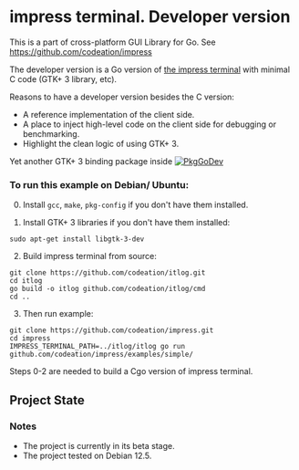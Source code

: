 # impress terminal. Developer version

This is a part of cross-platform GUI Library for Go. See https://github.com/codeation/impress

The developer version is a Go version of [the impress terminal](https://github.com/codeation/it) with minimal C code (GTK+ 3 library, etc).

Reasons to have a developer version besides the C version:

- A reference implementation of the client side.
- A place to inject high-level code on the client side for debugging or benchmarking.
- Highlight the clean logic of using GTK+ 3.

Yet another GTK+ 3 binding package inside [![PkgGoDev](https://pkg.go.dev/badge/github.com/codeation/itlog/gtk)](https://pkg.go.dev/github.com/codeation/itlog/gtk)

### To run this example on Debian/ Ubuntu:

0. Install `gcc`, `make`, `pkg-config` if you don't have them installed.

1. Install GTK+ 3 libraries if you don't have them installed:

```
sudo apt-get install libgtk-3-dev
```

2. Build impress terminal from source:

```
git clone https://github.com/codeation/itlog.git
cd itlog
go build -o itlog github.com/codeation/itlog/cmd
cd ..
```

3. Then run example:

```
git clone https://github.com/codeation/impress.git
cd impress
IMPRESS_TERMINAL_PATH=../itlog/itlog go run github.com/codeation/impress/examples/simple/
```

Steps 0-2 are needed to build a Cgo version of impress terminal.

## Project State

### Notes

- The project is currently in its beta stage.
- The project tested on Debian 12.5.
